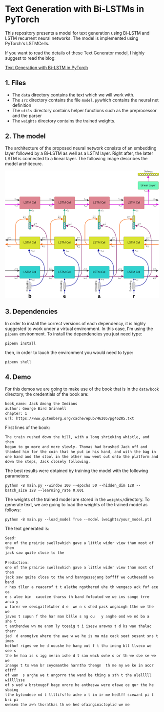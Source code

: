 # Text Generation with Bi-LSTMs in PyTorch

This repository presents a model for text generation using Bi-LSTM and LSTM recurrent neural networks. The model is implemented using PyTorch's LSTMCells. 

If you want to read the details of these Text Generator model, I highly suggest to read the blog:

<a href="/">Text Generation with Bi-LSTM in PyTorch</a>

## 1. Files
- The ``data`` directory contains the text which we will work with. 
- The ``src`` directory contains the file ``model.py``which contains the neural net definition
- The ``utils`` directory contains helper functions such as the preprocessor and the parser
- The ``weights`` directory contains the trained weights.

## 2. The model
The architecture of the proposed neural network consists of an embedding layer followed by a Bi-LSTM as well as a LSTM layer. Right after, the latter LSTM is connected to a linear layer. The following image describes the model architecure. 
<p align="center">
<img src='img/bilstm_maths.jpg'>
</p>

## 3. Dependencies
In order to install the correct versions of each dependency, it is highly suggested to work under a virtual environment. In this case, I'm using the ``pipenv`` environment. To install the dependencies you just need type:
```
pipenv install
```
then, in order to lauch the environment you would need to type:
```
pipenv shell
```
## 4. Demo
For this demos we are going to make use of the book that is in the ``data/book`` directory, the credentials of the book are:
```
book_name: Jack Among the Indians
author: George Bird Grinnell
chapter: 1
url: https://www.gutenberg.org/cache/epub/46205/pg46205.txt
```
First lines of the book:
```
The train rushed down the hill, with a long shrieking whistle, and then
began to go more and more slowly. Thomas had brushed Jack off and
thanked him for the coin that he put in his hand, and with the bag in
one hand and the stool in the other now went out onto the platform and
down the steps, Jack closely following.
```
The best results were obtained by training the model with the following parameters:
```
python -B main.py --window 100 --epochs 50 --hidden_dim 128 --batch_size 128 --learning_rate 0.001
```
The weights of the trained model are stored in the ``weights/``directory. 
To generate text, we are going to load the weights of the trained model as follows:
```
python -B main.py --load_model True --model [weights/your_model.pt]
```
The text generated is:
```
Seed:
one of the prairie swellswhich gave a little wider view than most of them 
jack saw quite close to the

Prediction:
one of the prairie swellswhich gave a little wider view than most of them 
jack saw quite close to the wnd banngessejang boffff we outheaedd we band 
r hes tller a reacarof t t alethe ngothered uhe th wengaco ack fof ace ca  
e s alee bin  cacotee tharss th band fofoutod we we ins sange trre anca y 
w farer we sewigalfetwher d e  we n s shed pack wngaingh tthe we the we 
javes t supun f the har man bllle s ng ou   y anghe ond we nd ba a  she t 
t anthendwe wn me anom ly tceaig t i isesw arawns t d ks wao thalac tharr 
jad  d anongive where the awe w we he is ma mie cack seat sesant sns t imes 
hethof riges we he d ooushe he hang out f t thu inong bll llveco we see s 
the he haa is s igg merin ishe d t san wack owhe o or th we sbe se we we 
inange t ts wan br seyomanthe harntho thengn  th me ny we ke in acor offff  
of wan  s arghe we t angorro the wand be thing a sth t tha alelllll willllsse 
of s wed w brstougof bage orore he anthesww were ofawe ce qur the he sbaing 
tthe bytondece nd t llllifsffo acke o t in ir me hedlff scewant pi t bri pi 
owasem the awh thorathas th we hed ofainginictoplid we me
```